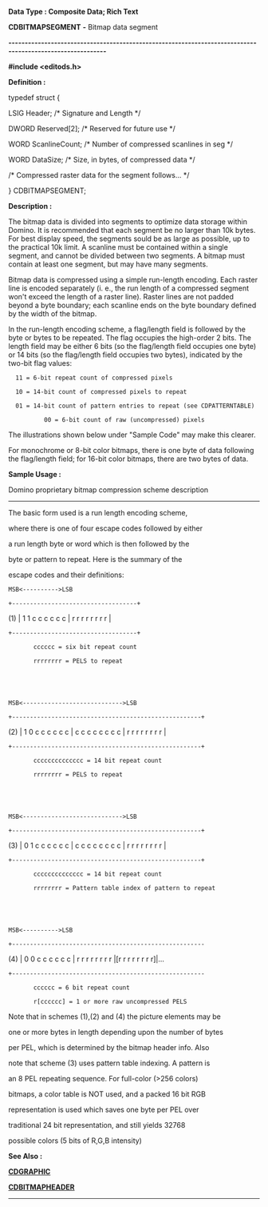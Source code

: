 




<!--
 /\* Font Definitions \*/
 @font-face
 {font-family:Courier;
 panose-1:2 7 4 9 2 2 5 2 4 4;}
@font-face
 {font-family:"Tms Rmn";
 panose-1:2 2 6 3 4 5 5 2 3 4;}
@font-face
 {font-family:Helv;
 panose-1:2 11 6 4 2 2 2 3 2 4;}
@font-face
 {font-family:"Cambria Math";
 panose-1:2 4 5 3 5 4 6 3 2 4;}
 /\* Style Definitions \*/
 p.MsoNormal, li.MsoNormal, div.MsoNormal
 {margin-top:0cm;
 margin-right:0cm;
 margin-bottom:8.0pt;
 margin-left:0cm;
 line-height:107%;
 font-size:11.0pt;
 font-family:"Calibri",sans-serif;}
.MsoChpDefault
 {font-size:11.0pt;}
.MsoPapDefault
 {margin-bottom:8.0pt;
 line-height:107%;}
 /\* Page Definitions \*/
 @page WordSection1
 {size:612.0pt 792.0pt;
 margin:72.0pt 72.0pt 72.0pt 72.0pt;}
div.WordSection1
 {page:WordSection1;}
-->




 


**Data Type : Composite Data; Rich
Text**



**CDBITMAPSEGMENT** **-** Bitmap data
segment


**----------------------------------------------------------------------------------------------------------**



**#include
<editods.h>**



**Definition :**



typedef struct {  

   LSIG  Header;          /\* Signature and Length \*/  

   DWORD Reserved[2];     /\* Reserved for future use \*/  

   WORD  ScanlineCount;   /\* Number of compressed scanlines in seg \*/  

   WORD  DataSize; /\* Size, in bytes, of compressed data \*/  

/\* Compressed raster data for the segment follows... \*/  

} CDBITMAPSEGMENT;


 


**Description :**



The bitmap
data is divided into segments to optimize data storage within Domino.  It is
recommended that each segment be no larger than 10k bytes.  For best display
speed, the segments sould be as large as possible, up to the practical 10k
limit.  A scanline must be contained within a single segment, and cannot be
divided between two segments.  A bitmap must contain at least one segment, but
may have many segments.  

  

Bitmap data is compressed using a simple run-length encoding.  Each raster line
is encoded separately (i. e., the run length of a compressed segment won't
exceed the length of a raster line).  Raster lines are not padded beyond a byte
boundary;  each scanline ends on the byte boundary defined by the width of the
bitmap.  

  

In the run-length encoding scheme, a flag/length field is followed by the byte
or bytes to be repeated.  The flag occupies the high-order 2 bits.  The length
field may be either 6 bits (so the flag/length field occupies one byte) or 14
bits (so the flag/length field occupies two bytes), indicated by the two-bit flag
values:  

  

      11 = 6-bit repeat count of compressed pixels  

      10 = 14-bit count of compressed pixels to repeat  

      01 = 14-bit count of pattern entries to repeat (see CDPATTERNTABLE)  

              00 = 6-bit count of raw (uncompressed) pixels  

  

The illustrations shown below under "Sample Code" may make this
clearer.  

  

For monochrome or 8-bit color bitmaps, there is one byte of data following the
flag/length field;  for 16-bit color bitmaps, there are two bytes of data.


 **Sample Usage :**


Domino proprietary
bitmap compression scheme description  

-------------------------------------------------------  

  

The basic form used is a run length encoding scheme,  

where there is one of four escape codes followed by either   

a run length byte or word which is then followed by the   

byte or pattern to repeat.  Here is the summary of the   

escape codes and their definitions:  

  

  

    MSB<---------->LSB  

    +-----------------------------------+  

(1) | 1 1 c c c c c c | r r r r r r r r |  

    +-----------------------------------+  

           cccccc = six bit repeat count  

           rrrrrrrr = PELS to repeat  

  

  

    MSB<---------------------------->LSB  

    +-----------------------------------------------------+  

(2) | 1 0 c c c c c c | c c c c c c c c | r r r r r r r r |  

    +-----------------------------------------------------+  

           cccccccccccccc = 14 bit repeat count  

           rrrrrrrr = PELS to repeat  

  

  

    MSB<---------------------------->LSB  

    +-----------------------------------------------------+  

(3) | 0 1 c c c c c c | c c c c c c c c | r r r r r r r r |  

    +-----------------------------------------------------+  

           cccccccccccccc = 14 bit repeat count  

           rrrrrrrr = Pattern table index of pattern to repeat   

  

  

    MSB<---------->LSB  

    +------------------------------------------------------  

(4) | 0 0 c c c c c c | r r r r r r r r |[r r r r r r r r]|...  

    +------------------------------------------------------  

           cccccc = 6 bit repeat count  

           r[cccccc] = 1 or more raw uncompressed PELS            

  

  

Note that in schemes (1),(2) and (4) the picture elements may be   

one or more bytes in length depending upon the number of bytes  

per PEL, which is determined by the bitmap header info. Also  

note that scheme (3) uses pattern table indexing. A pattern is  

an 8 PEL repeating sequence.  For full-color (>256 colors)   

bitmaps, a color table is NOT used, and a packed 16 bit RGB  

representation is used which saves one byte per PEL over   

traditional 24 bit representation, and still yields 32768   

possible colors (5 bits of R,G,B intensity)  

  




 **See Also :**


**[CDGRAPHIC](CDGRAPHIC.md)**


**[CDBITMAPHEADER](CDBITMAPHEADER.md)**



----------------------------------------------------------------------------------------------------------


 





